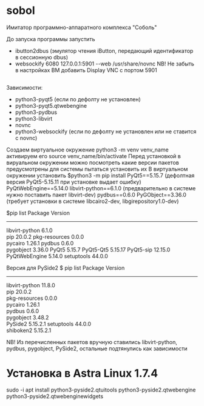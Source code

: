 # sobol
Имитатор программно-аппаратного комплекса "Соболь"

До запуска программы запустить
- ibutton2dbus (эмулятор чтения iButton, передающий идентификатор в сессионную dbus)
- websockify  6080 127.0.0.1:5901 --web /usr/share/novnc
NB! Не забыть в настройках ВМ добавить Display VNC с портом 5901

##
Зависимости:
- python3-pyqt5 (если по дефолту не установлен)
- python3-pyqt5.qtwebengine
- python3-pydbus
- python3-libvirt
- novnc
- python3-websockify (если по дефолту не установлен или не ставится с novnc)

Создаем виртуальное окружение
python3 -m venv venv_name
активируем его
source venv_name/bin/activate
Перед установкой в вируальном окружении можно посмотреть какие версии пакетов предусмотрены для системы пытаться установить их
В виртуальном окружении установить
$python3 -m pip install PyQt5==5.15.7 (дефолтная версия PyQt5-5.15.11 при установке выдает ошибку)
                        PyQtWebEngine==5.14.0
                        libvirt-python==6.1.0 (предварительно в системе нужно поставить пакет libvirt-dev)
                        pydbus==0.6.0
                        PyGObject==3.36.0 (требует установки в системе libcairo2-dev, libgirepository1.0-dev)

$pip list
Package        Version
-------------- -------
libvirt-python 6.1.0  
pip            20.0.2 
pkg-resources  0.0.0  
pycairo        1.26.1 
pydbus         0.6.0  
pygobject      3.36.0 
PyQt5          5.15.7 
PyQt5-Qt5      5.15.17
PyQt5-sip      12.15.0
PyQtWebEngine  5.14.0 
setuptools     44.0.0 

Версия для PySide2
$ pip list
Package        Version 
-------------- --------
libvirt-python 11.8.0  
pip            20.0.2  
pkg-resources  0.0.0   
pycairo        1.26.1  
pydbus         0.6.0   
pygobject      3.48.2  
PySide2        5.15.2.1
setuptools     44.0.0  
shiboken2      5.15.2.1

NB! Из перечисленных пакетов вручную ставились libvirt-python, pydbus, pygobject, PySide2, остальные подтянулись как зависимости



# Установка в Astra Linux 1.7.4
sudo -i
apt install python3-pyside2.qtuitools python3-pyside2.qtwebengine python3-pyside2.qtwebenginewidgets
